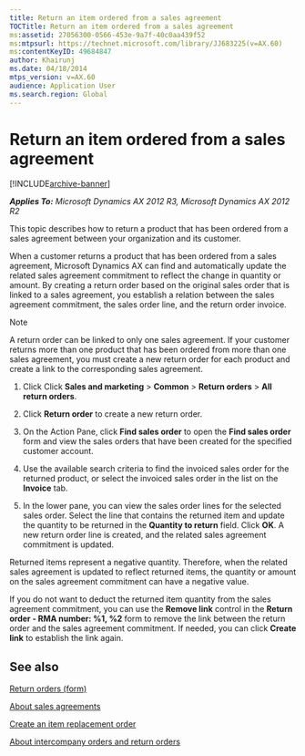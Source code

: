 ```yaml
---
title: Return an item ordered from a sales agreement
TOCTitle: Return an item ordered from a sales agreement
ms:assetid: 27056300-0566-453e-9a7f-40c0aa439f52
ms:mtpsurl: https://technet.microsoft.com/library/JJ683225(v=AX.60)
ms:contentKeyID: 49684847
author: Khairunj
ms.date: 04/18/2014
mtps_version: v=AX.60
audience: Application User
ms.search.region: Global
---
```


# Return an item ordered from a sales agreement 


[!INCLUDE[archive-banner](includes/archive-banner.md)]


_**Applies To:** Microsoft Dynamics AX 2012 R3, Microsoft Dynamics AX 2012 R2_

This topic describes how to return a product that has been ordered from a sales agreement between your organization and its customer.

When a customer returns a product that has been ordered from a sales agreement, Microsoft Dynamics AX can find and automatically update the related sales agreement commitment to reflect the change in quantity or amount. By creating a return order based on the original sales order that is linked to a sales agreement, you establish a relation between the sales agreement commitment, the sales order line, and the return order invoice.


> [!NOTE]
> <P>A return order can be linked to only one sales agreement. If your customer returns more than one product that has been ordered from more than one sales agreement, you must create a new return order for each product and create a link to the corresponding sales agreement.</P>



1.  Click Click **Sales and marketing** \> **Common** \> **Return orders** \> **All return orders**.

2.  Click **Return order** to create a new return order.

3.  On the Action Pane, click **Find sales order** to open the **Find sales order** form and view the sales orders that have been created for the specified customer account.

4.  Use the available search criteria to find the invoiced sales order for the returned product, or select the invoiced sales order in the list on the **Invoice** tab.

5.  In the lower pane, you can view the sales order lines for the selected sales order. Select the line that contains the returned item and update the quantity to be returned in the **Quantity to return** field. Click **OK**. A new return order line is created, and the related sales agreement commitment is updated.

Returned items represent a negative quantity. Therefore, when the related sales agreement is updated to reflect returned items, the quantity or amount on the sales agreement commitment can have a negative value.

If you do not want to deduct the returned item quantity from the sales agreement commitment, you can use the **Remove link** control in the **Return order - RMA number: %1, %2** form to remove the link between the return order and the sales agreement commitment. If needed, you can click **Create link** to establish the link again.

## See also

[Return orders (form)](https://technet.microsoft.com/library/hh803010\(v=ax.60\))

[About sales agreements](about-sales-agreements.md)

[Create an item replacement order](create-an-item-replacement-order.md)

[About intercompany orders and return orders](about-intercompany-orders-and-return-orders.md)

  


